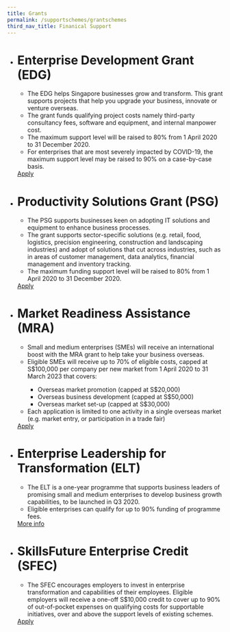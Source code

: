 ```yaml
---
title: Grants
permalink: /supportschemes/grantschemes
third_nav_title: Finanical Support
---
```


<div class="gobizfinapplyTable">
  <ul class="gobizfinapplyTable-firstTable">
    <li class="gobizfinapplyTable-firstTable_table">
      <h1 class="gobizfinapplyTable-firstTable_table__header">Enterprise Development Grant (EDG)</h1>
      <ul class="gobizfinapplyTable-firstTable_table__options">
        <li>The EDG helps Singapore businesses grow and transform. This grant supports projects that help you upgrade your business, innovate or venture overseas.</li>
        <li>The grant funds qualifying project costs namely third-party consultancy fees, software and equipment, and internal manpower cost.</li>
        <li>The maximum support level will be raised to 80% from 1 April 2020 to 31 December 2020.</li>
        <li>For enterprises that are most severely impacted by COVID-19, the maximum support level may be raised to 90% on a case-by-case basis.</li>
      </ul>
      <a href="https://go.gov.sg/edgrant"><div class="gobizfinapplyTable-firstTable_table__getstart">Apply</div></a>
    </li>
  </ul>
</div>

<div class="gobizfinapplyTable">
  <ul class="gobizfinapplyTable-firstTable">
    <li class="gobizfinapplyTable-firstTable_table">
      <h1 class="gobizfinapplyTable-firstTable_table__header">Productivity Solutions Grant (PSG)</h1>
      <ul class="gobizfinapplyTable-firstTable_table__options">
        <li>The PSG supports businesses keen on adopting IT solutions and equipment to enhance business processes.</li>
        <li>The grant supports sector-specific solutions (e.g. retail, food, logistics, precision engineering, construction and landscaping industries) and adopt of solutions that cut across industries, such as in areas of customer management, data analytics, financial management and inventory tracking.</li>
        <li>The maximum funding support level will be raised to 80% from 1 April 2020 to 31 December 2020.</li>
      </ul>
      <a href="https://go.gov.sg/psgrant"><div class="gobizfinapplyTable-firstTable_table__getstart">Apply</div></a>
    </li>
  </ul>
</div>

<div class="gobizfinapplyTable">
  <ul class="gobizfinapplyTable-firstTable">
    <li class="gobizfinapplyTable-firstTable_table">
      <h1 class="gobizfinapplyTable-firstTable_table__header">Market Readiness Assistance (MRA)</h1>
      <ul class="gobizfinapplyTable-firstTable_table__options">
        <li>Small and medium enterprises (SMEs) will receive an international boost with the MRA grant to help take your business overseas.</li>
        <li>Eligible SMEs will receive up to 70% of eligible costs, capped at S$100,000 per company per new market from 1 April 2020 to 31 March 2023 that covers:</li>
        <ul>
                <li>Overseas market promotion (capped at S$20,000)</li>
                <li>Overseas business development (capped at S$50,000)</li>
                <li>Overseas market set-up (capped at S$30,000)</li>
            </ul>
        <li>Each application is limited to one activity in a single overseas market (e.g. market entry, or participation in a trade fair)</li>
      </ul>
      <a href="https://go.gov.sg/mra"><div class="gobizfinapplyTable-firstTable_table__getstart">Apply</div></a>
    </li>
  </ul>
</div>

<div class="gobizfinapplyTable">
  <ul class="gobizfinapplyTable-firstTable">
    <li class="gobizfinapplyTable-firstTable_table">
      <h1 class="gobizfinapplyTable-firstTable_table__header">Enterprise Leadership for Transformation (ELT)</h1>
      <ul class="gobizfinapplyTable-firstTable_table__options">
        <li>The ELT is a one-year programme that supports business leaders of promising small and medium enterprises to develop business growth capabilities, to be launched in Q3 2020.</li>
        <li>Eligible enterprises can qualify for up to 90% funding of programme fees.</li>
      </ul>
      <a href="https://go.gov.sg/elt"><div class="gobizfinapplyTable-firstTable_table__getstart">More info</div></a>
    </li>
  </ul>
</div>

<div class="gobizfinapplyTable">
  <ul class="gobizfinapplyTable-firstTable">
    <li class="gobizfinapplyTable-firstTable_table">
      <h1 class="gobizfinapplyTable-firstTable_table__header">SkillsFuture Enterprise Credit (SFEC)</h1>
      <ul class="gobizfinapplyTable-firstTable_table__options">
        <li>The SFEC encourages employers to invest in enterprise transformation and capabilities of their employees. Eligible employers will receive a one-off S$10,000 credit to cover up to 90% of out-of-pocket expenses on qualifying costs for supportable initiatives, over and above the support levels of existing schemes.</li>
      </ul>
      <a href="https://go.gov.sg/sfec"><div class="gobizfinapplyTable-firstTable_table__getstart">Apply</div></a>
    </li>
  </ul>
</div>
